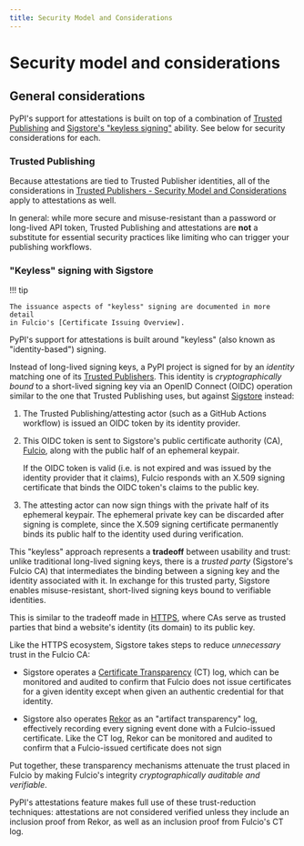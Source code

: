 ```yaml
---
title: Security Model and Considerations
---
```


# Security model and considerations

## General considerations

PyPI's support for attestations is built on top of a combination
of [Trusted Publishing] and [Sigstore's "keyless signing"] ability.
See below for security considerations for each.

### Trusted Publishing

Because attestations are tied to Trusted Publisher identities, all
of the considerations in [Trusted Publishers - Security Model and Considerations]
apply to attestations as well.

In general: while more secure and misuse-resistant than a password or long-lived
API token, Trusted Publishing and attestations are **not** a substitute
for essential security practices like limiting who can trigger your publishing
workflows.

### "Keyless" signing with Sigstore

!!! tip

    The issuance aspects of "keyless" signing are documented in more detail
    in Fulcio's [Certificate Issuing Overview].

PyPI's support for attestations is built around "keyless" (also known
as "identity-based") signing.

Instead of long-lived signing keys, a PyPI project is signed for by
an *identity* matching one of its [Trusted Publishers]. This identity
is *cryptographically bound* to a short-lived signing key via an
OpenID Connect (OIDC) operation similar to the one that Trusted Publishing uses,
but against [Sigstore] instead:

1. The Trusted Publishing/attesting actor (such as a GitHub Actions workflow)
   is issued an OIDC token by its identity provider.

2. This OIDC token is sent to Sigstore's public certificate authority (CA),
   [Fulcio], along with the public half of an ephemeral keypair.

    If the OIDC token is valid (i.e. is not expired and was issued by the
    identity provider that it claims), Fulcio responds with an X.509 signing
    certificate that binds the OIDC token's claims to the public key.

3. The attesting actor can now sign things with the private half of its
   ephemeral keypair. The ephemeral private key can be discarded
   after signing is complete, since the X.509 signing certificate permanently
   binds its public half to the identity used during verification.

This "keyless" approach represents a **tradeoff** between usability and trust:
unlike traditional long-lived signing keys, there is a *trusted party*
(Sigstore's Fulcio CA) that intermediates the binding between a signing
key and the identity associated with it. In exchange for this trusted party,
Sigstore enables misuse-resistant, short-lived signing keys bound to
verifiable identities.

This is similar to the tradeoff made in [HTTPS], where CAs serve as trusted
parties that bind a website's identity (its domain) to its public key.

Like the HTTPS ecosystem, Sigstore takes steps to reduce *unnecessary* trust
in the Fulcio CA:

* Sigstore operates a [Certificate Transparency] (CT) log, which can be
  monitored and audited to confirm that Fulcio does not issue certificates
  for a given identity except when given an authentic credential for that
  identity.

* Sigstore also operates [Rekor] as an "artifact transparency" log, effectively
  recording every signing event done with a Fulcio-issued certificate. Like
  the CT log, Rekor can be monitored and audited to confirm that a
  Fulcio-issued certificate does not sign

Put together, these transparency mechanisms attenuate the trust placed
in Fulcio by making Fulcio's integrity *cryptographically auditable and
verifiable*.

PyPI's attestations feature makes full use of these trust-reduction techniques:
attestations are not considered verified unless they include an inclusion proof
from Rekor, as well as an inclusion proof from Fulcio's CT log.

[Trusted Publishing]: /trusted-publishers/

[Sigstore's "keyless signing"]: https://docs.sigstore.dev/cosign/signing/overview/

[Trusted Publishers - Security Model and Considerations]: /trusted-publishers/security-model/

[Trusted Publishers]: /trusted-publishers/

[Sigstore]: https://docs.sigstore.dev/

[Fulcio]: https://docs.sigstore.dev/certificate_authority/overview/

[Certificate Issuing Overview]: https://docs.sigstore.dev/certificate_authority/certificate-issuing-overview/

[HTTPS]: https://en.wikipedia.org/wiki/HTTPS

[Certificate Transparency]: https://certificate.transparency.dev/

[Rekor]: https://docs.sigstore.dev/logging/overview/
